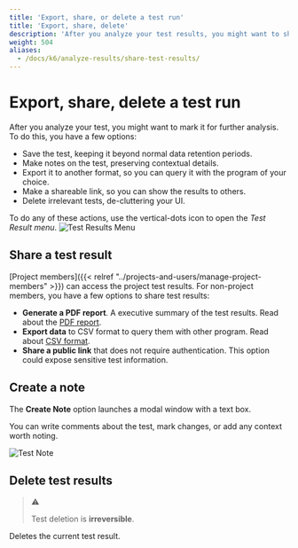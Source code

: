 ```yaml
---
title: 'Export, share, or delete a test run'
title: 'Export, share, delete'
description: 'After you analyze your test results, you might want to share them with other users involved in the testing'
weight: 504
aliases:
  - /docs/k6/analyze-results/share-test-results/
---
```


# Export, share, delete a test run

After you analyze your test, you might want to mark it for further analysis.
To do this, you have a few options:
- Save the test, keeping it beyond normal data retention periods.
- Make notes on the test, preserving contextual details.
- Export it to another format, so you can query it with the program of your choice.
- Make a shareable link, so you can show the results to others.
- Delete irrelevant tests, de-cluttering your UI.

To do any of these actions, use the vertical-dots icon to open the *Test Result menu*.
![Test Results Menu](/media/docs/k6/test-results-menu.png)

## Share a test result

[Project members]({{< relref "../projects-and-users/manage-project-members" >}}) can access the project test results. For non-project members, you have a few options to share test results:

- **Generate a PDF report**. A executive summary of the test results. Read about the [PDF report](https://k6.io/docs/cloud/analyzing-results/result-export/#generate-a-pdf-report).
- **Export data** to CSV format to query them with other program. Read about [CSV format](https://k6.io/docs/cloud/analyzing-results/result-export/#export-as-csv).
- **Share a public link** that does not require authentication. This option could expose sensitive test information.

## Create a note

The **Create Note** option launches a modal window with a text box.

You can write comments about the test, mark changes, or add any context worth noting.

![Test Note](./images/08-Test-Results-Menu/test-note.png)

## Delete test results

> ⚠
>
> Test deletion is **irreversible**.

Deletes the current test result.

